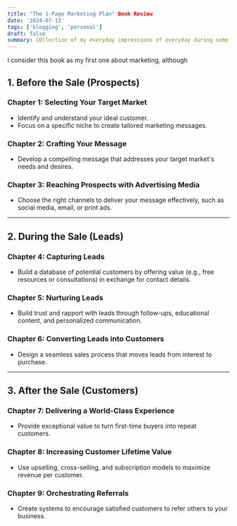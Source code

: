 ```yaml
---
title: "The 1-Page Marketing Plan" Book Review
date: '2024-07-13'
tags: ['blogging', 'personal']
draft: false
summary: COllection of my everyday impressions of everyday during some period of time
---
```


I consider this book as my first one about marketing, although

## 1. Before the Sale (Prospects)
### Chapter 1: Selecting Your Target Market
- Identify and understand your ideal customer.
- Focus on a specific niche to create tailored marketing messages.

### Chapter 2: Crafting Your Message
- Develop a compelling message that addresses your target market's needs and desires.

### Chapter 3: Reaching Prospects with Advertising Media
- Choose the right channels to deliver your message effectively, such as social media, email, or print ads.

---

## 2. During the Sale (Leads)
### Chapter 4: Capturing Leads
- Build a database of potential customers by offering value (e.g., free resources or consultations) in exchange for contact details.

### Chapter 5: Nurturing Leads
- Build trust and rapport with leads through follow-ups, educational content, and personalized communication.

### Chapter 6: Converting Leads into Customers
- Design a seamless sales process that moves leads from interest to purchase.

---

## 3. After the Sale (Customers)
### Chapter 7: Delivering a World-Class Experience
- Provide exceptional value to turn first-time buyers into repeat customers.

### Chapter 8: Increasing Customer Lifetime Value
- Use upselling, cross-selling, and subscription models to maximize revenue per customer.

### Chapter 9: Orchestrating Referrals
- Create systems to encourage satisfied customers to refer others to your business.
